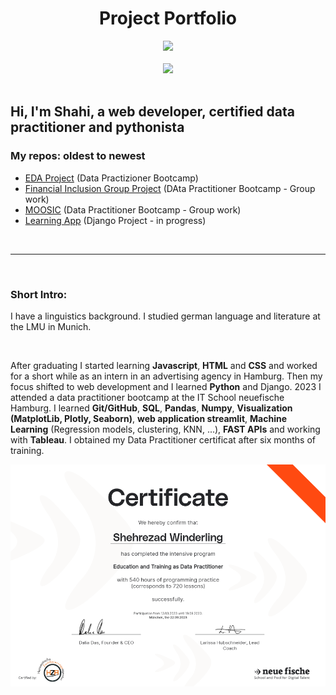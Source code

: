 
# <div align="center"> Project Portfolio </div>

<div id="header" align="center">
  <img src= 'https://media.giphy.com/media/LMcB8XospGZO8UQq87/giphy.gif' width=400>
</div>

<br>

<div align="center">
  <a href="mailto:shahiw@posto.de?subject=Hello%20from%20github">
    <img src="https://img.shields.io/badge/-Mail-brightgreen?style=flat-square&logo=Posteo&logoColor=white" width=50 border-radius: 25px />
  </a>
</div>

<br>

## Hi, I'm Shahi, a web developer, certified data practitioner and pythonista 

### My repos: oldest to newest
- [EDA Project](https://github.com/ShahiW/eda_project_housing) (Data Practizioner Bootcamp)
- [Financial Inclusion Group Project](https://github.com/ShahiW/Financial-Inclusion-Project/tree/shahi) (DAta Practitioner Bootcamp - Group work)
- [MOOSIC](https://github.com/ShahiW/moosic/tree/main) (Data Practitioner Bootcamp - Group work)
- [Learning App](https://github.com/ShahiW/LearningApp) (Django Project - in progress)

<br>

---
<br>

### Short Intro:

I have a linguistics background. 
I studied german language and literature at the LMU in Munich. 

<br>


After graduating I started learning __Javascript__, __HTML__ and __CSS__ and worked for a short while as an intern in an advertising agency in Hamburg. Then my focus shifted to web development and I learned __Python__ and Django. 2023 I attended a data practitioner bootcamp at the IT School neuefische Hamburg. I learned __Git/GitHub__, __SQL__, __Pandas__, __Numpy__, __Visualization (MatplotLib, Plotly, Seaborn)__, __web application streamlit__, __Machine Learning__ (Regression models, clustering, KNN, ...), __FAST APIs__ and working with __Tableau__. I obtained my Data Practitioner certificat after six months of training.

![certificat](certificat.png)
